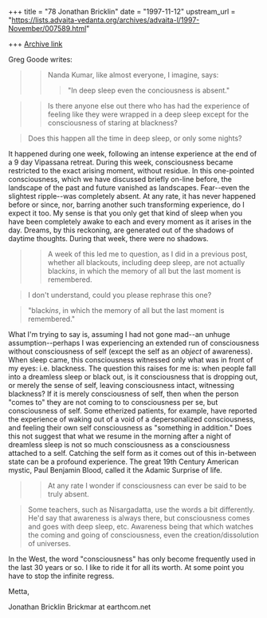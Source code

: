 +++
title = "78 Jonathan Bricklin"
date = "1997-11-12"
upstream_url = "https://lists.advaita-vedanta.org/archives/advaita-l/1997-November/007589.html"

+++
[Archive link](https://lists.advaita-vedanta.org/archives/advaita-l/1997-November/007589.html)

Greg Goode writes:

>>Nanda Kumar, like almost everyone, I imagine, says:
>>>"In deep sleep even the conciousness is absent."


>>Is there anyone else out there who has had the experience of feeling like
>>they were wrapped in a deep sleep except for the consciousness of staring
>>at blackness?


>Does this happen all the time in deep sleep, or only some nights?

It happened during one week, following an intense experience at the end of
a 9 day Vipassana retreat.  During this week, consciousness became
restricted to the exact arising moment, without residue.  In this
one-pointed consciousness, which we have discussed briefly on-line before,
the landscape of the past and future vanished as landscapes.  Fear--even
the slightest ripple--was completely absent.
At any rate, it has never happened before or since, nor, barring another
such transforming experience, do I expect it too.  My sense is  that you
only get that kind of sleep when you have been completely awake to each and
every moment as it arises in the day.   Dreams, by this reckoning, are
generated
out of the shadows of daytime thoughts.  During that week, there were no
shadows.

>> A week of this led me to question, as I did in a previous
>>post, whether all blackouts, including deep sleep, are not actually
>>black*ins*, in which the memory of all but the last moment is remembered.

>I don't understand, could you please rephrase this one?


  > "black*ins*, in which the memory of all but the last moment is
remembered."


What I'm trying to say is, assuming I had not gone mad--an unhuge
assumption--perhaps I was experiencing an extended run of
consciousness without consciousness of self (except the self as an *object*
of awareness).  When sleep came, this consciousness witnessed only what was
in front of my eyes:  i.e. blackness.  The question this raises for me is:
 when people fall into a dreamless
sleep or black out, is it consciousness that is dropping out, or merely the
sense of self, leaving consciousness intact, witnessing blackness?  If it
is merely consciousness of self, then when the person "comes to" they are
not coming to to
consciousness per se, but consciousness of self.  Some etherized patients,
for
example, have reported the experience of waking out of a void of a
depersonalized
consciousness, and feeling their own self consciousness as "something in
addition."  Does this not suggest that what we resume in the morning after
a
night of dreamless sleep is not so much consciousness as a consciousness
attached to a self.  Catching the self form as it comes out of this
in-between state can be a
profound experience.  The great 19th Century American mystic, Paul Benjamin
Blood, called it the Adamic Surprise of life.

>>At any rate I wonder if consciousness can ever be said to be truly
absent.


>Some teachers, such as Nisargadatta, use the words a bit differently.
He'd
>say that awareness is always there, but consciousness comes and goes with
>deep sleep, etc.  Awareness being that which watches the coming and going
>of consciousness, even the creation/dissolution of universes.

In the West, the word "consciousness" has only become frequently used in
the last 30 years or so.  I like to ride it for all its worth.  At some
point you have to stop the infinite regress.


Metta,

Jonathan Bricklin
Brickmar at earthcom.net

